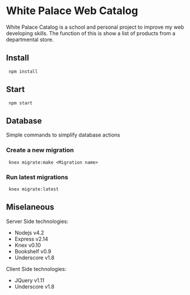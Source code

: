 # White Palace Web Catalog

White Palace Catalog is a school and personal project to improve my web
developing skills. The function of this is show a list of products from
a departmental store.

## Install

     npm install

## Start

     npm start

## Database

Simple commands to simplify database actions

### Create a new migration

     knex migrate:make <Migration name>

### Run latest migrations

     knex migrate:latest

## Miselaneous

Server Side technologies:

* Nodejs     v4.2
* Express    v2.14
* Knex       v0.10
* Bookshelf  v0.9
* Underscore v1.8

Client Side technologies:

* JQuery     v1.11
* Underscore v1.8
